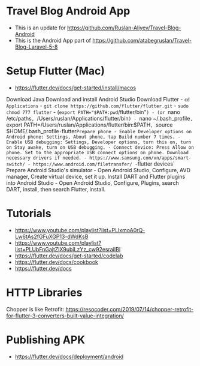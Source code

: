 # Travel Blog Android App

- This is an update for https://github.com/Ruslan-Aliyev/Travel-Blog-Android
- This is the Android App part of https://github.com/atabegruslan/Travel-Blog-Laravel-5-8

# Setup Flutter (Mac)

- https://flutter.dev/docs/get-started/install/macos

Download Java
Download and install Android Studio
Download Flutter
	- `cd Applications`
	- `git clone https://github.com/flutter/flutter.git`
	- `sudo chmod 777 flutter`
	- (`export PATH="$PATH:pwd`/flutter/bin"`)
	- (or `nano /etc/paths`, `/Users/ruslan/Applications/flutter/bin`)
	- `nano ~/.bash_profile`, `export PATH=/Users/ruslan/Applications/flutter/bin:$PATH`, `source $HOME/.bash_profile`
	- `flutter`
Prepare phone
	- Enable Developer options on Android phone: Settings, About phone, tap Build number 7 times.
	- Enable USB debugging: Settings, Developer options, turn this on, turn on Stay awake, turn on USB debugging.
	- Connect device: Press Allow on phone. Set to the appropriate USB connect options on phone. Download necessary drivers if needed.
		- https://www.samsung.com/vn/apps/smart-switch/
		- https://www.android.com/filetransfer/
	- `flutter devices`
Prepare Android Studio's simulator
	- Open Android Studio, Configure, AVD manager, Create virtual device, set it up.
Install DART and Flutter plugins into Android Studio
	- Open Android Studio, Configure, Plugins, search DART, install, then search Flutter, install.

# Tutorials

- https://www.youtube.com/playlist?list=PLlxmoA0rQ-Lw6tAs2fGFuXGP13-dWdKsB
- https://www.youtube.com/playlist?list=PLUbFnGajtZlX9ubiLzYz_cw92esraiIBi
- https://flutter.dev/docs/get-started/codelab
- https://flutter.dev/docs/cookbook
- https://flutter.dev/docs

# HTTP Libraries

Chopper is like Retrofit: https://resocoder.com/2019/07/14/chopper-retrofit-for-flutter-3-converters-built-value-integration/

# Publishing APK

- https://flutter.dev/docs/deployment/android